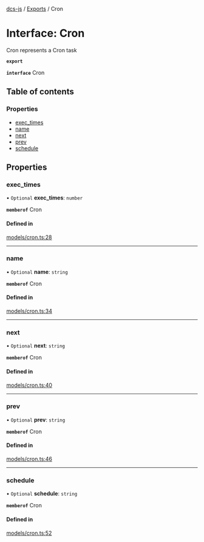 [dcs-js](../README.md) / [Exports](../modules.md) / Cron

# Interface: Cron

Cron represents a Cron task

**`export`**

**`interface`** Cron

## Table of contents

### Properties

- [exec\_times](Cron.md#exec_times)
- [name](Cron.md#name)
- [next](Cron.md#next)
- [prev](Cron.md#prev)
- [schedule](Cron.md#schedule)

## Properties

### <a id="exec_times" name="exec_times"></a> exec\_times

• `Optional` **exec\_times**: `number`

**`memberof`** Cron

#### Defined in

[models/cron.ts:28](https://github.com/unfoldingWord/dcs-js/blob/09d5a5e/models/cron.ts#L28)

___

### <a id="name" name="name"></a> name

• `Optional` **name**: `string`

**`memberof`** Cron

#### Defined in

[models/cron.ts:34](https://github.com/unfoldingWord/dcs-js/blob/09d5a5e/models/cron.ts#L34)

___

### <a id="next" name="next"></a> next

• `Optional` **next**: `string`

**`memberof`** Cron

#### Defined in

[models/cron.ts:40](https://github.com/unfoldingWord/dcs-js/blob/09d5a5e/models/cron.ts#L40)

___

### <a id="prev" name="prev"></a> prev

• `Optional` **prev**: `string`

**`memberof`** Cron

#### Defined in

[models/cron.ts:46](https://github.com/unfoldingWord/dcs-js/blob/09d5a5e/models/cron.ts#L46)

___

### <a id="schedule" name="schedule"></a> schedule

• `Optional` **schedule**: `string`

**`memberof`** Cron

#### Defined in

[models/cron.ts:52](https://github.com/unfoldingWord/dcs-js/blob/09d5a5e/models/cron.ts#L52)

